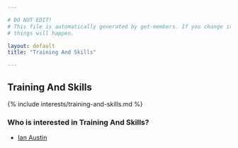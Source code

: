 ```yaml
---

# DO NOT EDIT!
# This file is automatically generated by get-members. If you change it, bad
# things will happen.

layout: default
title: "Training And Skills"

---
```


## Training And Skills

{% include interests/training-and-skills.md %}

### Who is interested in Training And Skills?


* [Ian Austin](/members/ian-austin.html)
